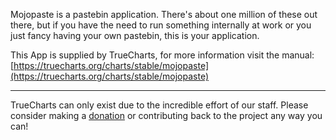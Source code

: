 Mojopaste is a pastebin application. There's about one million of these out there, but if you have the need to run something internally at work or you just fancy having your own pastebin, this is your application.

This App is supplied by TrueCharts, for more information visit the manual: [https://truecharts.org/charts/stable/mojopaste](https://truecharts.org/charts/stable/mojopaste)

---

TrueCharts can only exist due to the incredible effort of our staff.
Please consider making a [donation](https://truecharts.org/sponsor) or contributing back to the project any way you can!
